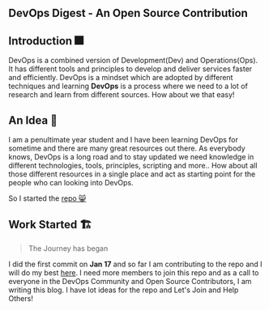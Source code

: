 ## DevOps Digest - An Open Source Contribution

## Introduction 🎆

DevOps is a combined version of Development(Dev) and Operations(Ops). It has different tools and principles to develop and deliver services faster and efficiently. DevOps is a mindset which are adopted by different techniques and learning **DevOps** is a process where we need to a lot of research and learn from different sources. How about we that easy!

## An Idea 🌟

I am a penultimate year student and I have been learning DevOps for sometime and there are many great resources out there. As everybody knows, DevOps is a long road and to stay updated we need knowledge in different technologies, tools, principles, scripting and more.. How about all those different resources in a single place and act as starting point for the people who can looking into DevOps.

So I started the [repo 😸](https://github.com/saranmahadev/devops-digest)

## Work Started 🏗

>The Journey has began

I did the first commit on **Jan 17** and so far I am contributing to the repo and I will do my best [here](https://projects.saranmahadev.tech/devops-digest). I need more members to join this repo and as a call to everyone in the DevOps Community and Open Source Contributors, I am writing this blog. I have lot ideas for the repo and Let's Join and Help Others! 
